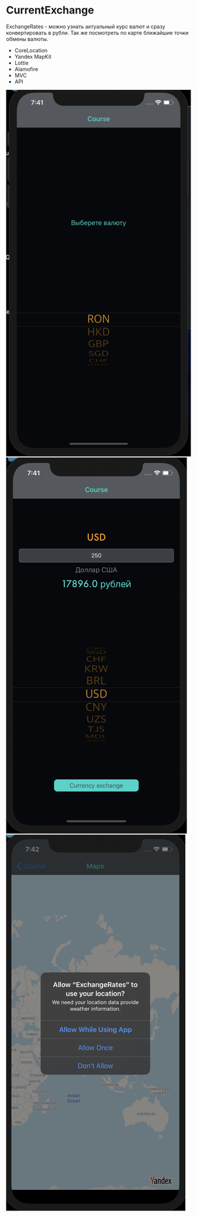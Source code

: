 # CurrentExchange

ExchangeRates - можно узнать актуальный курс валют и сразу конвертировать в рубли. Так же посмотреть по карте ближайшие точки обмены валюты.

- CoreLocation
- Yandex MapKit
- Lottie
- Alamofire
- MVC
- API

![Image alt](https://github.com/ArtemPozdnyakov/CurrentExchange/blob/master/CurrentExchange/CurrentExchangeScreens/Screen%20Shot%202020-07-27%20at%207.41.07%20PM.png)
![Image alt](https://github.com/ArtemPozdnyakov/CurrentExchange/blob/master/CurrentExchange/CurrentExchangeScreens/Screen%20Shot%202020-07-27%20at%207.41.49%20PM.png)
![Image alt](https://github.com/ArtemPozdnyakov/CurrentExchange/blob/master/CurrentExchange/CurrentExchangeScreens/Screen%20Shot%202020-07-27%20at%207.42.10%20PM.png)
